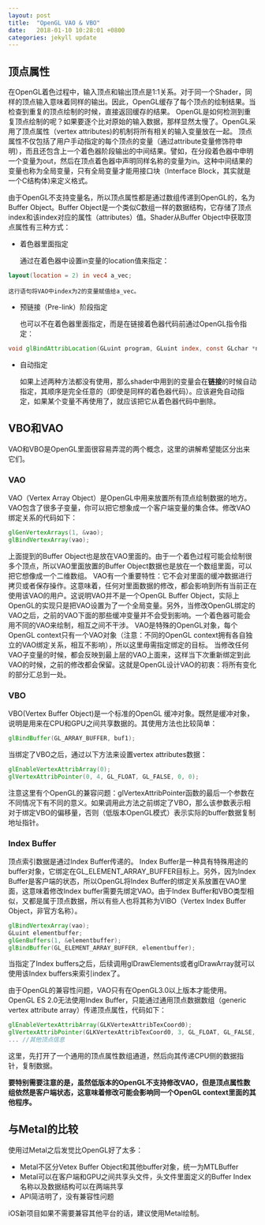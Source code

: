 ```yaml
---
layout: post
title:  "OpenGL VAO & VBO"
date:   2018-01-10 10:28:01 +0800
categories: jekyll update
---
```

## 顶点属性
在OpenGL着色过程中，输入顶点和输出顶点是1:1关系。对于同一个Shader，同样的顶点输入意味着同样的输出。因此，OpenGL缓存了每个顶点的绘制结果。当检查到重复的顶点绘制的时候，直接返回缓存的结果。
OpenGL是如何检测到重复顶点绘制的呢？如果要逐个比对原始的输入数据，那样显然太慢了。OpenGL采用了顶点属性（vertex attributes)的机制将所有相关的输入变量放在一起。
顶点属性不仅包括了用户手动指定的每个顶点的变量（通过attribute变量修饰符申明），而且还包含上一个着色器阶段输出的中间结果。譬如，在分段着色器中申明一个变量为out，然后在顶点着色器中声明同样名称的变量为in。这种中间结果的变量也称为全局变量，只有全局变量才能用接口块（Interface Block，其实就是一个C结构体)来定义格式。

由于OpenGL不支持变量名，所以顶点属性都是通过数组传递到OpenGL的，名为Buffer Object。Buffer Object是一个类似C数组一样的数据结构，它存储了顶点index和该index对应的属性（attributes）值。Shader从Buffer Object中获取顶点属性有三种方式：
+ 着色器里面指定

    通过在着色器中设置in变量的location值来指定：
 ```glsl
layout(location = 2) in vec4 a_vec;
```
    这行语句将VAO中index为2的变量赋值给a_vec。
+ 预链接（Pre-link）阶段指定

    也可以不在着色器里面指定，而是在链接着色器代码前通过OpenGL指令指定：
 ```glsl
void glBindAttribLocation(GLuint program, GLuint index, const GLchar *name);
```
+ 自动指定

    如果上述两种方法都没有使用，那么shader中用到的变量会在**链接**的时候自动指定，其顺序是完全任意的（即使是同样的着色器代码）。应该避免自动指定，如果某个变量不再使用了，就应该把它从着色器代码中删除。

## VBO和VAO
VAO和VBO是OpenGL里面很容易弄混的两个概念，这里的讲解希望能区分出来它们。
### VAO
VAO（Vertex Array Object）是OpenGL中用来放置所有顶点绘制数据的地方。VAO包含了很多子变量，你可以把它想象成一个客户端变量的集合体。修改VAO绑定关系的代码如下：
```glsl
glGenVertexArrays(1, &vao);
glBindVertexArray(vao);
```
上面提到的Buffer Object也是放在VAO里面的。由于一个着色过程可能会绘制很多个顶点，所以VAO里面放置的Buffer Object数据也是放在一个数组里面，可以把它想像成一个二维数组。
VAO有一个重要特性：它不会对里面的缓冲数据进行拷贝或者保存操作。这意味着，任何对里面数据的修改，都会影响到所有当前正在使用该VAO的用户。这说明VAO并不是一个OpenGL Buffer Object，实际上OpenGL的实现只是把VAO设置为了一个全局变量。另外，当修改OpenGL绑定的VAO之后，之前的VAO下面的那些缓冲变量并不会受到影响。一个着色器可能会用不同的VAO来绘制，相互之间不干涉。
VAO是特殊的OpenGL对象，每个OpenGL context只有一个VAO对象（注意：不同的OpenGL context拥有各自独立的VAO绑定关系，相互不影响），所以这里毋需指定绑定的目标。
当修改任何VAO子变量的时候，都会反映到最上层的VAO上面来，这样当下次重新绑定到此VAO的时候，之前的修改都会保留。这就是OpenGL设计VAO的初衷：将所有变化的部分汇总到一处。

### VBO
VBO(Vertex Buffer Object)是一个标准的OpenGL 缓冲对象。既然是缓冲对象，说明是用来在CPU和GPU之间共享数据的。其使用方法也比较简单：
```glsl
glBindBuffer(GL_ARRAY_BUFFER, buf1);
```
当绑定了VBO之后，通过以下方法来设置vertex attributes数据：
```glsl
glEnableVertexAttribArray(0);
glVertexAttribPointer(0, 4, GL_FLOAT, GL_FALSE, 0, 0);
```
注意这里有个OpenGL的兼容问题：glVertexAttribPointer函数的最后一个参数在不同情况下有不同的意义。如果调用此方法之前绑定了VBO，那么该参数表示相对于绑定VBO的偏移量，否则（低版本OpenGL模式）表示实际的buffer数据复制地址指针。

### Index Buffer
顶点索引数据是通过Index Buffer传递的。 Index Buffer是一种具有特殊用途的buffer对象，它绑定在GL_ELEMENT_ARRAY_BUFFER目标上。另外，因为Index Buffer是客户端的状态，所以OpenGL将Index Buffer的绑定关系放置在VAO里面，这意味着修改Index buffer需要先绑定VAO。由于Index Buffer和VBO类型相似，又都是属于顶点数据，所以有些人也将其称为VIBO（Vertex Index Buffer Object，非官方名称）。
```glsl
glBindVertexArray(vao);
GLuint elementbuffer;
glGenBuffers(1, &elementbuffer);
glBindBuffer(GL_ELEMENT_ARRAY_BUFFER, elementbuffer);
```
当指定了Index buffers之后，后续调用glDrawElements或者glDrawArray就可以使用该Index buffers来索引index了。

由于OpenGL的兼容性问题，VAO只有在OpenGL3.0以上版本才能使用。OpenGL ES 2.0无法使用Index Buffer，只能通过通用顶点数据数组（generic vertex attribute array）传递顶点属性，代码如下：
```glsl
glEnableVertexAttribArray(GLKVertexAttribTexCoord0);
glVertexAttribPointer(GLKVertexAttribTexCoord0, 3, GL_FLOAT, GL_FALSE, 0, &buf);
... //其他顶点信息
```
这里，先打开了一个通用的顶点属性数组通道，然后向其传递CPU侧的数据指针，复制数据。

**要特别需要注意的是，虽然低版本的OpenGL不支持修改VAO，但是顶点属性数组依然是客户端状态，这意味着修改可能会影响同一个OpenGL context里面的其他程序。**

## 与Metal的比较
使用过Metal之后发觉比OpenGL好了太多：
- Metal不区分Vetex Buffer Object和其他buffer对象，统一为MTLBuffer
- Metal可以在客户端和GPU之间共享头文件，头文件里面定义的Buffer Index名称以及数据结构可以在两端共享
- API简洁明了，没有兼容性问题

iOS新项目如果不需要兼容其他平台的话，建议使用Metal绘制。
